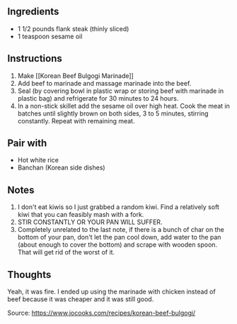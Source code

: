 ## Ingredients
- 1 1/2 pounds flank steak (thinly sliced)
- 1 teaspoon sesame oil
## Instructions
1. Make [[Korean Beef Bulgogi Marinade]]
2. Add beef to marinade and massage marinade into the beef. 
3. Seal (by covering bowl in plastic wrap or storing beef with marinade in plastic bag) and refrigerate for 30 minutes to 24 hours.
4. In a non-stick skillet add the sesame oil over high heat. Cook the meat in batches until slightly brown on both sides, 3 to 5 minutes, stirring constantly. Repeat with remaining meat.
## Pair with
- Hot white rice
- Banchan (Korean side dishes)
## Notes
1. I don't eat kiwis so I just grabbed a random kiwi. Find a relatively soft kiwi that you can feasibly mash with a fork.
2. STIR CONSTANTLY OR YOUR PAN WILL SUFFER.
3. Completely unrelated to the last note, if there is a bunch of char on the bottom of your pan, don't let the pan cool down, add water to the pan (about enough to cover the bottom) and scrape with wooden spoon. That will get rid of the worst of it.
## Thoughts
Yeah, it was fire. I ended up using the marinade with chicken instead of beef because it was cheaper and it was still good.

Source: https://www.jocooks.com/recipes/korean-beef-bulgogi/
